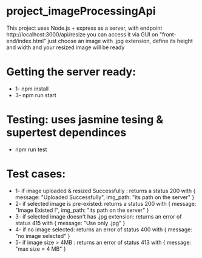# project_imageProcessingApi
This project uses Node.js + express as a server, with endpoint http://localhost:3000/api/resize
you can access it via GUI on "front-end/index.html"
just choose an image with .jpg extension, define its height and width and your resized image will be ready

# Getting the server ready:
  - 1- npm install
  - 3- npm run start
  
# Testing: uses jasmine tesing & supertest dependinces
  - npm run test

# Test cases:
  - 1- if image uploaded & resized Successfully : returns a status 200 with { message: "Uploaded Successfully", img_path: "its path on the server" }
  - 2- if selected image is pre-existed: returns a status 200 with { message: "Image Existed !", img_path: "its path on the server" }
  - 3- if selected image doesn't has .jpg extension: returns an error of status 415 with { message: "Use only .jpg" }
  - 4- if no image selected: returns an error of status 400 with { message: "no image selected" }
  - 5- if image size > 4MB : returns an error of status 413 with { message: "max size = 4 MB" }
